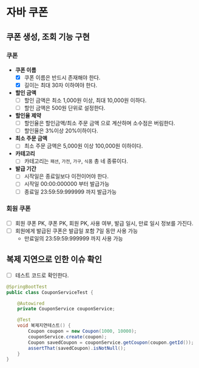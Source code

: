 # 자바 쿠폰

## 쿠폰 생성, 조회 기능 구현

### 쿠폰

* **쿠폰 이름**
  * [x] 쿠폰 이름은 반드시 존재해야 한다.
  * [x] 길이는 최대 30자 이하여야 한다.
* **할인 금액**
  * [ ] 할인 금액은 최소 1,000원 이상, 최대 10,000원 이하다.
  * [ ] 할인 금액은 500원 단위로 설정한다.
* **할인율 제약**
  * [ ] 할인율은 할인금액/최소 주문 금액 으로 계산하며 소수점은 버림한다.
  * [ ] 할인율은 3%이상 20%이하이다.
* **최소 주문 금액**
  * [ ] 최소 주문 금액은 5,000원 이상 100,000원 이하이다.
* **카테고리**
  * [ ] 카테고리는 `패션`, `가전`, `가구`, `식품` 총 네 종류이다.
* **발급 기간**
  * [ ] 시작일은 종료일보다 이전이어야 한다.
  * [ ] 시작일 00:00:000000 부터 발급가능
  * [ ] 종료일 23:59:59:999999 까지 발급가능

### 회원 쿠폰

* [ ] 회원 쿠폰 PK, 쿠폰 PK, 회원 PK, 사용 여부, 발급 일시, 만료 일시 정보를 가진다.
* [ ] 회원에게 발급된 쿠폰은 발급일 포함 7일 동안 사용 가능
  * 만료일의 23:59:59:999999 까지 사용 가능

## 복제 지연으로 인한 이슈 확인

* [ ] 테스트 코드로 확인한다.

```java
@SpringBootTest
public class CouponServiceTest {

    @Autowired
    private CouponService couponService;

    @Test
    void 복제지연테스트() {
        Coupon coupon = new Coupon(1000, 10000);
        couponService.create(coupon);
        Coupon savedCoupon = couponService.getCoupon(coupon.getId());
        assertThat(savedCoupon).isNotNull();
    }
}
```
